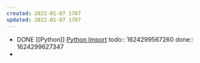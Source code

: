 ```yaml
---
created: 2022-01-07 1707
updated: 2022-01-07 1707
---
```

- DONE [[Python]] [Python Import](https://realpython.com/python-import/)
  todo:: 1624299567260
  done:: 1624299627347
-